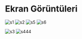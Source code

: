 # Ekran Görüntüleri

![s1](https://user-images.githubusercontent.com/58535239/70221485-7f178f00-1759-11ea-8f65-b22416d79850.png)         ![s2](https://user-images.githubusercontent.com/58535239/70221515-8f2f6e80-1759-11ea-9ca2-b38fd2382b40.png)       ![s5](https://user-images.githubusercontent.com/58535239/70223781-3bbf1f80-175d-11ea-9fd0-a4fae8625048.png)       ![s6](https://user-images.githubusercontent.com/58535239/70223794-3f52a680-175d-11ea-91be-a6eec5061e68.png) 



![s3](https://user-images.githubusercontent.com/58535239/70221535-9a829a00-1759-11ea-822e-660531b47263.png)         ![s444](https://user-images.githubusercontent.com/58535239/70223436-c8b5a900-175c-11ea-9bd4-efb859c07fa6.png)
